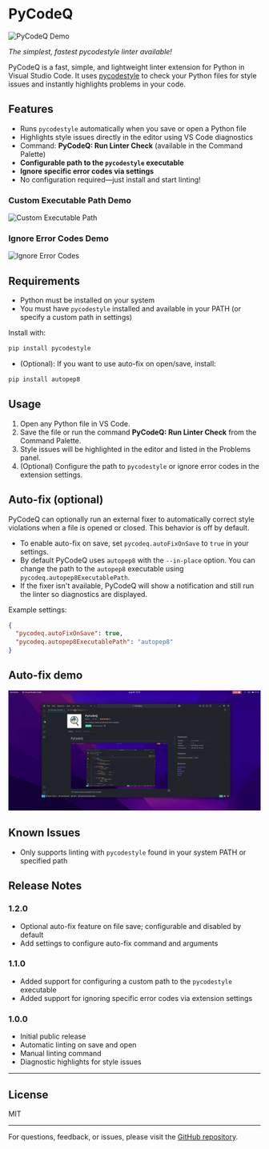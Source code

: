 # PyCodeQ

![PyCodeQ Demo](https://raw.githubusercontent.com/MicrQ/assets/main/PyCodeQ/v1.0.0_demo.gif)

*The simplest, fastest pycodestyle linter available!*

PyCodeQ is a fast, simple, and lightweight linter extension for Python in Visual Studio Code. It uses [pycodestyle](https://pycodestyle.pycqa.org/en/latest/) to check your Python files for style issues and instantly highlights problems in your code.

## Features

- Runs `pycodestyle` automatically when you save or open a Python file
- Highlights style issues directly in the editor using VS Code diagnostics
- Command: **PyCodeQ: Run Linter Check** (available in the Command Palette)
- **Configurable path to the `pycodestyle` executable**
- **Ignore specific error codes via settings**
- No configuration required—just install and start linting!

### Custom Executable Path Demo

![Custom Executable Path](https://raw.githubusercontent.com/MicrQ/assets/main/PyCodeQ/v1.1.0_executable_path.gif)

### Ignore Error Codes Demo

![Ignore Error Codes](https://raw.githubusercontent.com/MicrQ/assets/main/PyCodeQ/v1.1.0_ignore_codes.gif)

## Requirements

- Python must be installed on your system
- You must have `pycodestyle` installed and available in your PATH (or specify a custom path in settings)

Install with:

```bash
pip install pycodestyle
```
- (Optional): If you want to use auto-fix on open/save, install:
```bash
pip install autopep8
```

## Usage

1. Open any Python file in VS Code.
2. Save the file or run the command **PyCodeQ: Run Linter Check** from the Command Palette.
3. Style issues will be highlighted in the editor and listed in the Problems panel.
4. (Optional) Configure the path to `pycodestyle` or ignore error codes in the extension settings.

## Auto-fix (optional)

PyCodeQ can optionally run an external fixer to automatically correct style violations when a file is opened or closed. This behavior is off by default.

- To enable auto-fix on save, set `pycodeq.autoFixOnSave` to `true` in your settings.
- By default PyCodeQ uses `autopep8` with the `--in-place` option. You can change the path to the `autopep8` executable using `pycodeq.autopep8ExecutablePath`.
- If the fixer isn't available, PyCodeQ will show a notification and still run the linter so diagnostics are displayed.

Example settings:

```json
{
  "pycodeq.autoFixOnSave": true,
  "pycodeq.autopep8ExecutablePath": "autopep8"
}
```

## Auto-fix demo
![Auto Fix demo](https://raw.githubusercontent.com/MicrQ/assets/main/PyCodeQ/v1.2.0_autofix.gif)


## Known Issues

- Only supports linting with `pycodestyle` found in your system PATH or specified path

## Release Notes

### 1.2.0
- Optional auto-fix feature on file save; configurable and disabled by default
- Add settings to configure auto-fix command and arguments

### 1.1.0
- Added support for configuring a custom path to the `pycodestyle` executable
- Added support for ignoring specific error codes via extension settings

### 1.0.0
- Initial public release
- Automatic linting on save and open
- Manual linting command
- Diagnostic highlights for style issues

---

## License

MIT

---

For questions, feedback, or issues, please visit the [GitHub repository](https://github.com/MicrQ/PyCodeQ).
